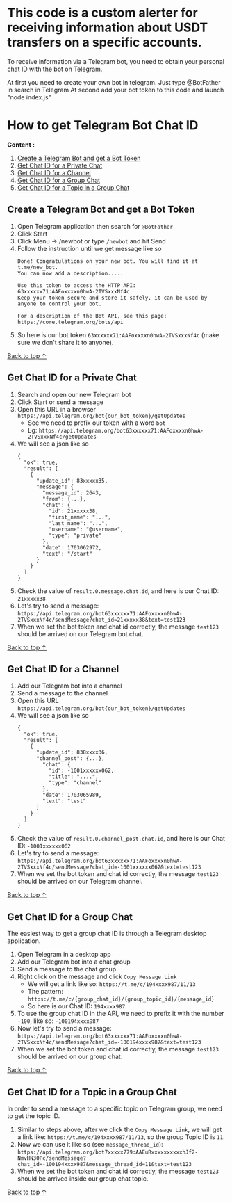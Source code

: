 # This code is a custom alerter for receiving information about USDT transfers on a specific accounts.

To receive information via a Telegram bot, you need to obtain your personal chat ID with the bot on Telegram.

At first you need to create your own bot in telegram. Just type @BotFather in search in Telegram
At second add your bot token to this code and launch "node index.js"



# How to get Telegram Bot Chat ID

**Content :**
1. [Create a Telegram Bot and get a Bot Token](#create-a-telegram-bot-and-get-a-bot-token)
1. [Get Chat ID for a Private Chat](#get-chat-id-for-a-private-chat)
1. [Get Chat ID for a Channel](#get-chat-id-for-a-channel)
1. [Get Chat ID for a Group Chat](#get-chat-id-for-a-group-chat)
1. [Get Chat ID for a Topic in a Group Chat](#get-chat-id-for-a-topic-in-a-group-chat)

## Create a Telegram Bot and get a Bot Token

1. Open Telegram application then search for `@BotFather`
1. Click Start
1. Click Menu -> /newbot or type `/newbot` and hit Send
1. Follow the instruction until we get message like so
    ```
    Done! Congratulations on your new bot. You will find it at t.me/new_bot.
    You can now add a description.....

    Use this token to access the HTTP API:
    63xxxxxx71:AAFoxxxxn0hwA-2TVSxxxNf4c
    Keep your token secure and store it safely, it can be used by anyone to control your bot.

    For a description of the Bot API, see this page: https://core.telegram.org/bots/api
    ```
1. So here is our bot token `63xxxxxx71:AAFoxxxxn0hwA-2TVSxxxNf4c` (make sure we don't share it to anyone).

[Back to top &uarr;](#how-to-get-telegram-bot-chat-id)

## Get Chat ID for a Private Chat

1. Search and open our new Telegram bot
1. Click Start or send a message
1. Open this URL in a browser `https://api.telegram.org/bot{our_bot_token}/getUpdates`   
    - See we need to prefix our token with a word `bot`
    - Eg: `https://api.telegram.org/bot63xxxxxx71:AAFoxxxxn0hwA-2TVSxxxNf4c/getUpdates`
1. We will see a json like so
    ```
    {
      "ok": true,
      "result": [
        {
          "update_id": 83xxxxx35,
          "message": {
            "message_id": 2643,
            "from": {...},
            "chat": {
              "id": 21xxxxx38,
              "first_name": "...",
              "last_name": "...",
              "username": "@username",
              "type": "private"
            },
            "date": 1703062972,
            "text": "/start"
          }
        }
      ]
    }
    ```
1. Check the value of `result.0.message.chat.id`, and here is our Chat ID: `21xxxxx38`
3. Let's try to send a message: `https://api.telegram.org/bot63xxxxxx71:AAFoxxxxn0hwA-2TVSxxxNf4c/sendMessage?chat_id=21xxxxx38&text=test123`
4. When we set the bot token and chat id correctly, the message `test123` should be arrived on our Telegram bot chat.

[Back to top &uarr;](#how-to-get-telegram-bot-chat-id)

## Get Chat ID for a Channel

1. Add our Telegram bot into a channel
1. Send a message to the channel
1. Open this URL `https://api.telegram.org/bot{our_bot_token}/getUpdates`
1. We will see a json like so
    ```
    {
      "ok": true,
      "result": [
        {
          "update_id": 838xxxx36,
          "channel_post": {...},
            "chat": {
              "id": -1001xxxxxx062,
              "title": "....",
              "type": "channel"
            },
            "date": 1703065989,
            "text": "test"
          }
        }
      ]
    }
    ```
1. Check the value of `result.0.channel_post.chat.id`, and here is our Chat ID: `-1001xxxxxx062`
1. Let's try to send a message: `https://api.telegram.org/bot63xxxxxx71:AAFoxxxxn0hwA-2TVSxxxNf4c/sendMessage?chat_id=-1001xxxxxx062&text=test123`
1. When we set the bot token and chat id correctly, the message `test123` should be arrived on our Telegram channel.

[Back to top &uarr;](#how-to-get-telegram-bot-chat-id)

## Get Chat ID for a Group Chat

The easiest way to get a group chat ID is through a Telegram desktop application.

1. Open Telegram in a desktop app
1. Add our Telegram bot into a chat group
1. Send a message to the chat group
1. Right click on the message and click `Copy Message Link`
    - We will get a link like so: `https://t.me/c/194xxxx987/11/13`
    - The pattern: `https://t.me/c/{group_chat_id}/{group_topic_id}/{message_id}`
    - So here is our Chat ID: `194xxxx987`
1. To use the group chat ID in the API, we need to prefix it with the number `-100`, like so: `-100194xxxx987`
1. Now let's try to send a message: `https://api.telegram.org/bot63xxxxxx71:AAFoxxxxn0hwA-2TVSxxxNf4c/sendMessage?chat_id=-100194xxxx987&text=test123`
1. When we set the bot token and chat id correctly, the message `test123` should be arrived on our group chat.

[Back to top &uarr;](#how-to-get-telegram-bot-chat-id)

## Get Chat ID for a Topic in a Group Chat

In order to send a message to a specific topic on Telegram group, we need to get the topic ID.

1. Similar to steps above, after we click the `Copy Message Link`, we will get a link like: `https://t.me/c/194xxxx987/11/13`, so the group Topic ID is `11`.
1. Now we can use it like so (see `message_thread_id`): `https://api.telegram.org/bot7xxxxx779:AAEuRxxxxxxxxxxhJf2-NmvHN3OPc/sendMessage?chat_id=-100194xxxx987&message_thread_id=11&text=test123`
1. When we set the bot token and chat id correctly, the message `test123` should be arrived inside our group chat topic.
    
[Back to top &uarr;](#how-to-get-telegram-bot-chat-id)